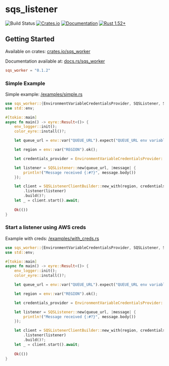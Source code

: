 # sqs_listener

![Build Status](https://github.com/avencera/sqs_listener/workflows/Rust/badge.svg)
[![Crates.io](https://img.shields.io/crates/v/sqs_listener.svg)](https://crates.io/crates/sqs_worker)
[![Documentation](https://docs.rs/sqs_listener/badge.svg)](https://docs.rs/sqs_worker/0.1.0/sqs_worker/)
[![Rust 1.52+](https://img.shields.io/badge/rust-1.52+-orange.svg)](https://www.rust-lang.org)

## Getting Started

Available on crates: [crates.io/sqs_worker](https://crates.io/crates/sqs_worker)

Documentation available at: [docs.rs/sqs_worker](https://docs.rs/sqs_worker/0.1.0/sqs_worker/)

```toml
sqs_worker = "0.1.2"
```

### Simple Example

Simple example: [/examples/simple.rs](examples/simple.rs)

```rust
use sqs_worker::{EnvironmentVariableCredentialsProvider, SQSListener, SQSListenerClientBuilder};
use std::env;

#[tokio::main]
async fn main() -> eyre::Result<()> {
    env_logger::init();
    color_eyre::install()?;

    let queue_url = env::var("QUEUE_URL").expect("QUEUE_URL env variable needs to be present");

    let region = env::var("REGION").ok();

    let credentials_provider = EnvironmentVariableCredentialsProvider::new();

    let listener = SQSListener::new(queue_url, |message| {
        println!("Message received {:#?}", message.body())
    });

    let client = SQSListenerClientBuilder::new_with(region, credentials_provider)
        .listener(listener)
        .build()?;
    let _ = client.start().await;
   
    Ok(())
}
```

### Start a listener using AWS creds

Example with creds: [/examples/with_creds.rs](examples/with_creds.rs)

```rust
use sqs_worker::{EnvironmentVariableCredentialsProvider, SQSListener, SQSListenerClientBuilder};
use std::env;

#[tokio::main]
async fn main() -> eyre::Result<()> {
    env_logger::init();
    color_eyre::install()?;

    let queue_url = env::var("QUEUE_URL").expect("QUEUE_URL env variable needs to be present");

    let region = env::var("REGION").ok();

    let credentials_provider = EnvironmentVariableCredentialsProvider::new();

    let listener = SQSListener::new(queue_url, |message| {
        println!("Message received {:#?}", message.body())
    });

    let client = SQSListenerClientBuilder::new_with(region, credentials_provider)
        .listener(listener)
        .build()?;
    let _ = client.start().await;
   
    Ok(())
}
```

